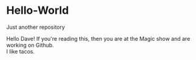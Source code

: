 # Hello-World
Just another repository

Hello Dave!  If you're reading this, then you are at the Magic show and are working on Github.  
I like tacos.
